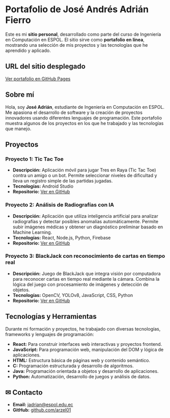 # Portafolio de José Andrés Adrián Fierro

Este es mi **sitio personal**, desarrollado como parte del curso de Ingeniería en Computación en ESPOL. El sitio sirve como **portafolio en línea**, mostrando una selección de mis proyectos y las tecnologías que he aprendido y aplicado.


## URL del sitio desplegado
[Ver portafolio en GitHub Pages](file:///C:/Users/Adrian/arzel01.github.io/index.html)


## Sobre mí

Hola, soy **José Adrián**, estudiante de Ingeniería en Computación en ESPOL. Me apasiona el desarrollo de software y la creación de proyectos innovadores usando diferentes lenguajes de programación. Este portafolio muestra algunos de los proyectos en los que he trabajado y las tecnologías que manejo.


## Proyectos

### Proyecto 1: Tic Tac Toe
- **Descripción:** Aplicación móvil para jugar Tres en Raya (Tic Tac Toe) contra un amigo o un bot. Permite seleccionar niveles de dificultad y lleva un registro simple de las partidas jugadas.  
- **Tecnologías:** Android Studio  
- **Repositorio:** [Ver en GitHub](https://github.com/cimontesm/ED_P1_Grupo06.git)

### Proyecto 2: Análisis de Radiografías con IA
- **Descripción:** Aplicación que utiliza inteligencia artificial para analizar radiografías y detectar posibles anomalías automáticamente. Permite subir imágenes médicas y obtener un diagnóstico preliminar basado en Machine Learning.  
- **Tecnologías:** React, Node.js, Python, Firebase  
- **Repositorio:** [Ver en GitHub](https://github.com/LockHurb/Bones-Bytes.git)

### Proyecto 3: BlackJack con reconocimiento de cartas en tiempo real
- **Descripción:** Juego de BlackJack que integra visión por computadora para reconocer cartas en tiempo real mediante la cámara. Combina la lógica del juego con procesamiento de imágenes y detección de objetos.  
- **Tecnologías:** OpenCV, YOLOv8, JavaScript, CSS, Python  
- **Repositorio:** [Ver en GitHub](https://github.com/vicmmoraM/BlackJackProject.git)


## Tecnologías y Herramientas
Durante mi formación y proyectos, he trabajado con diversas tecnologías, frameworks y lenguajes de programación:

- **React:** Para construir interfaces web interactivas y proyectos frontend.  
- **JavaScript:** Para programación web, manipulación del DOM y lógica de aplicaciones.  
- **HTML:** Estructura básica de páginas web y contenido semántico.  
- **C:** Programación estructurada y desarrollo de algoritmos.  
- **Java:** Programación orientada a objetos y desarrollo de aplicaciones.  
- **Python:** Automatización, desarrollo de juegos y análisis de datos.


## ✉ Contacto
- **Email:** jadrian@espol.edu.ec  
- **GitHub:** [github.com/arzel01](https://github.com/arzel01)

